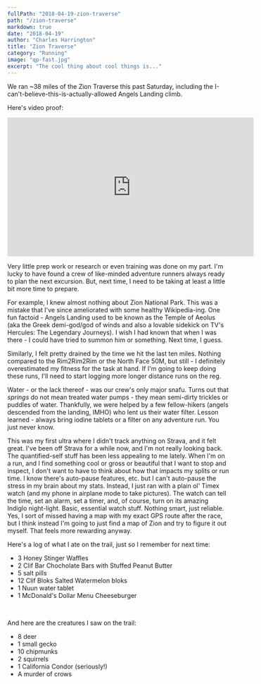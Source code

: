 ```yaml
---
fullPath: "2018-04-19-zion-traverse"
path: "/zion-traverse"
markdown: true
date: "2018-04-19"
author: "Charles Harrington"
title: "Zion Traverse"
category: "Running"
image: "qp-fast.jpg"
excerpt: "The cool thing about cool things is..."
---
```

We ran ~38 miles of the Zion Traverse this past Saturday, including the I-can't-believe-this-is-actually-allowed Angels Landing climb.

Here's video proof:

<iframe width="560" height="315" src="https://www.youtube.com/embed/Wx7gdmcVaUE?rel=0" frameborder="0" allow="autoplay; encrypted-media" allowfullscreen></iframe>

Very little prep work or research or even training was done on my part. I'm lucky to have found a crew of like-minded adventure runners always ready to plan the next excursion. But, next time, I need to be taking at least a little bit more time to prepare.

For example, I knew almost nothing about Zion National Park. This was a mistake that I've since ameliorated with some healthy Wikipedia-ing. One fun factoid - Angels Landing used to be known as the Temple of Aeolus (aka the Greek demi-god/god of winds and also a lovable sidekick on TV's Hercules: The Legendary Journeys). I wish I had known that when I was there - I could have tried to summon him or something. Next time, I guess.

Similarly, I felt pretty drained by the time we hit the last ten miles. Nothing compared to the Rim2Rim2Rim or the North Face 50M, but still - I definitely overestimated my fitness for the task at hand. If I'm going to keep doing these runs, I'll need to start logging more longer distance runs on the reg.

Water - or the lack thereof - was our crew's only major snafu. Turns out that *springs* do not mean treated water pumps - they mean semi-dirty trickles or puddles of water. Thankfully, we were helped by a few fellow-hikers (angels descended from the landing, IMHO) who lent us their water filter. Lesson learned - always bring iodine tablets or a filter on any adventure run. You just never know.

This was my first ultra where I didn't track anything on Strava, and it felt great. I've been off Strava for a while now, and I'm not really looking back. The quantified-self stuff has been less appealing to me lately. When I'm on a run, and I find something cool or gross or beautiful that I want to stop and inspect, I don't want to have to think about how that impacts my splits or run time. I know there's auto-pause features, etc. but I can't auto-pause the stress in my brain about my stats. Instead, I just ran with a plain ol' Timex watch (and my phone in airplane mode to take pictures). The watch can tell the time, set an alarm, set a timer, and, of course, turn on its amazing Indiglo night-light. Basic, essential watch stuff. Nothing smart, just reliable. Yes, I sort of missed having a map with my exact GPS route after the race, but I think instead I'm going to just find a map of Zion and try to figure it out myself. That feels more rewarding anyway.

Here's a log of what I ate on the trail, just so I remember for next time:

* 3 Honey Stinger Waffles
* 2 Clif Bar Chocholate Bars with Stuffed Peanut Butter
* 5 salt pills
* 12 Clif Bloks Salted Watermelon bloks
* 1 Nuun water tablet
* 1 McDonald's Dollar Menu Cheeseburger

<br />

And here are the creatures I saw on the trail:

* 8 deer
* 1 small gecko
* 10 chipmunks
* 2 squirrels
* 1 California Condor (seriously!)
* A murder of crows
